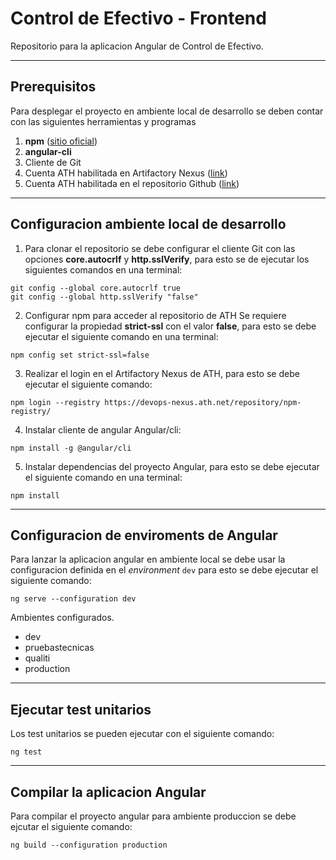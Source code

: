 # Control de Efectivo - Frontend

Repositorio para la aplicacion Angular de Control de Efectivo.

---

## Prerequisitos

Para desplegar el proyecto en ambiente local de desarrollo se deben contar con las siguientes herramientas y programas

1. **npm** ([sitio oficial](https://nodejs.org/en/download/))
2. **angular-cli** 
3. Cliente de Git 
4. Cuenta ATH habilitada en Artifactory Nexus ([link](https://devops-nexus.ath.net/))
5. Cuenta ATH habilitada en el repositorio Github ([link](https://devops-github.ath.net/))


---

## Configuracion ambiente local de desarrollo

1. Para clonar el repositorio se debe configurar el cliente Git con las opciones **core.autocrlf** y **http.sslVerify**, para esto se de ejecutar los siguientes comandos en una terminal:

```shell
git config --global core.autocrlf true
git config --global http.sslVerify "false"
```

2. Configurar npm para acceder al repositorio de ATH
Se requiere configurar la propiedad **strict-ssl** con el valor **false**, para esto se debe ejecutar el siguiente comando en una terminal:

```shell
npm config set strict-ssl=false
```

3. Realizar el login en el Artifactory Nexus de ATH, para esto se debe ejecutar el siguiente comando:

```shell
npm login --registry https://devops-nexus.ath.net/repository/npm-registry/
```
4. Instalar cliente de angular Angular/cli: 

```shell
npm install -g @angular/cli
```

5. Instalar dependencias del proyecto Angular, para esto se debe ejecutar el siguiente comando en una terminal:

```shell
npm install
```

---

## Configuracion de enviroments de Angular

Para lanzar la aplicacion angular en ambiente local se debe usar la configuracion definida en el *environment* ```dev``` para esto se debe ejecutar el siguiente comando:

```shell 
ng serve --configuration dev
```
Ambientes configurados.
- dev 
- pruebastecnicas
- qualiti
- production

---

## Ejecutar test unitarios

Los test unitarios se pueden ejecutar con el siguiente comando:

```shell
ng test
```

---

## Compilar la aplicacion Angular

Para compilar el proyecto angular para ambiente produccion se debe ejcutar el siguiente comando:

```shell
ng build --configuration production
```
